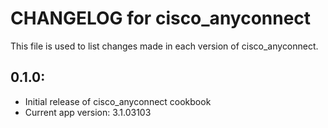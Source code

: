 # CHANGELOG for cisco_anyconnect

This file is used to list changes made in each version of cisco_anyconnect.

## 0.1.0:

* Initial release of cisco_anyconnect cookbook
* Current app version: 3.1.03103